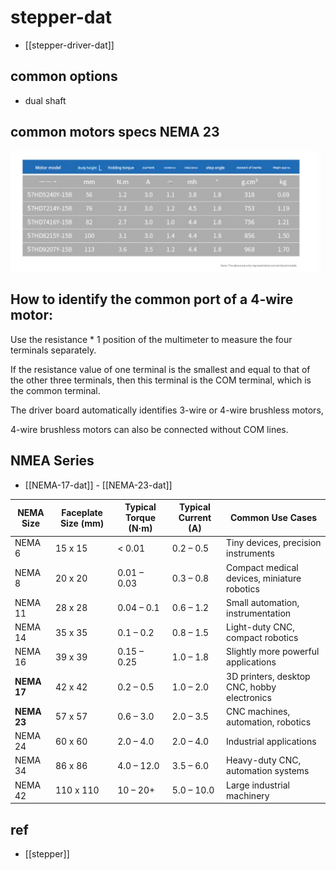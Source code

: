 
# stepper-dat

- [[stepper-driver-dat]]

## common options 

- dual shaft 

## common motors specs NEMA 23 

![](2025-04-29-13-07-08.png)


## How to identify the common port of a 4-wire motor: 

Use the resistance * 1 position of the multimeter to measure the four terminals separately. 

If the resistance value of one terminal is the smallest and equal to that of the other three terminals, then this terminal is the COM terminal, which is the common terminal. 

The driver board automatically identifies 3-wire or 4-wire brushless motors,  

4-wire brushless motors can also be connected without COM lines.


## NMEA Series 

- [[NEMA-17-dat]] - [[NEMA-23-dat]]

| NEMA Size | Faceplate Size (mm) | Typical Torque (N·m) | Typical Current (A) | Common Use Cases                            |
|-----------|----------------------|----------------------|----------------------|---------------------------------------------|
| NEMA 6    | 15 x 15              | < 0.01               | 0.2 – 0.5            | Tiny devices, precision instruments         |
| NEMA 8    | 20 x 20              | 0.01 – 0.03          | 0.3 – 0.8            | Compact medical devices, miniature robotics |
| NEMA 11   | 28 x 28              | 0.04 – 0.1           | 0.6 – 1.2            | Small automation, instrumentation           |
| NEMA 14   | 35 x 35              | 0.1 – 0.2            | 0.8 – 1.5            | Light-duty CNC, compact robotics            |
| NEMA 16   | 39 x 39              | 0.15 – 0.25          | 1.0 – 1.8            | Slightly more powerful applications         |
| **NEMA 17**   | 42 x 42              | 0.2 – 0.5            | 1.0 – 2.0            | 3D printers, desktop CNC, hobby electronics |
| **NEMA 23**   | 57 x 57              | 0.6 – 3.0            | 2.0 – 3.5            | CNC machines, automation, robotics          |
| NEMA 24   | 60 x 60              | 2.0 – 4.0            | 2.0 – 4.0            | Industrial applications                     |
| NEMA 34   | 86 x 86              | 4.0 – 12.0           | 3.5 – 6.0            | Heavy-duty CNC, automation systems          |
| NEMA 42   | 110 x 110            | 10 – 20+             | 5.0 – 10.0           | Large industrial machinery                  |


## ref 

- [[stepper]]
